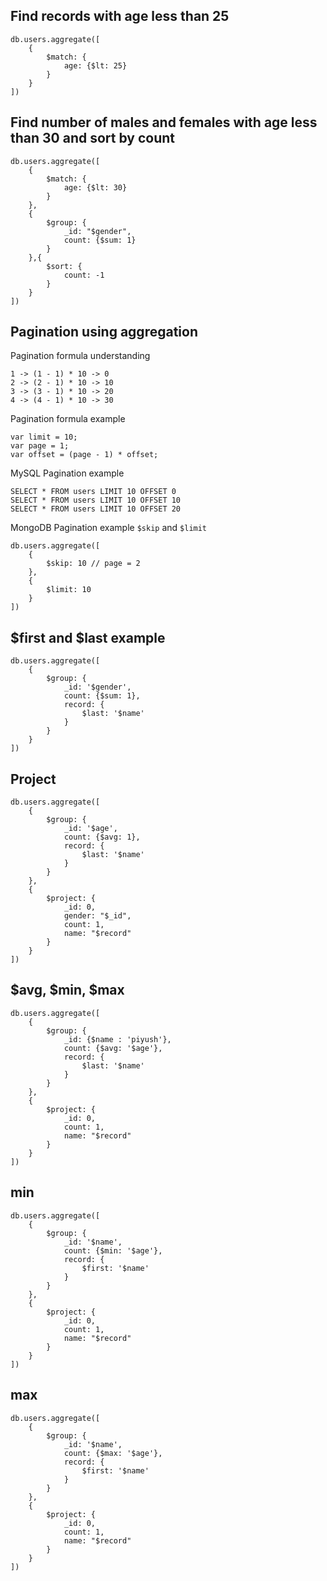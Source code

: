 ## Find records with age less than 25
```
db.users.aggregate([
    {
        $match: {
            age: {$lt: 25}
        }
    }
])
```

## Find number of males and females with age less than 30 and sort by count
```
db.users.aggregate([
    {
        $match: {
            age: {$lt: 30}
        }
    },
    {
        $group: {
            _id: "$gender",
            count: {$sum: 1}
        }
    },{
        $sort: {
            count: -1
        }
    }
])
```

## Pagination using aggregation

Pagination formula understanding
```
1 -> (1 - 1) * 10 -> 0
2 -> (2 - 1) * 10 -> 10
3 -> (3 - 1) * 10 -> 20
4 -> (4 - 1) * 10 -> 30
```
Pagination formula example
```
var limit = 10;
var page = 1;
var offset = (page - 1) * offset;
```

MySQL Pagination example
```
SELECT * FROM users LIMIT 10 OFFSET 0
SELECT * FROM users LIMIT 10 OFFSET 10
SELECT * FROM users LIMIT 10 OFFSET 20
```

MongoDB Pagination example `$skip` and `$limit`
```
db.users.aggregate([
    {
        $skip: 10 // page = 2
    },
    {
        $limit: 10
    }
])
```

## $first and $last example

```
db.users.aggregate([
    {
        $group: {
            _id: '$gender',
            count: {$sum: 1},
            record: {
                $last: '$name'
            }
        }
    }
])
```

## Project

```
db.users.aggregate([
    {
        $group: {
            _id: '$age',
            count: {$avg: 1},
            record: {
                $last: '$name'
            }
        }
    },
    {
        $project: {
            _id: 0,
            gender: "$_id",
            count: 1,
            name: "$record"
        }
    }
])
```

## $avg, $min, $max


```
db.users.aggregate([
    {
        $group: {
            _id: {$name : 'piyush'},
            count: {$avg: '$age'},
            record: {
                $last: '$name'
            }
        }
    },
    {
        $project: {
            _id: 0,
            count: 1,
            name: "$record"
        }
    }
])
```

## min
```
db.users.aggregate([
    {
        $group: {
            _id: '$name',
            count: {$min: '$age'},
            record: {
                $first: '$name'
            }
        }
    },
    {
        $project: {
            _id: 0,
            count: 1,
            name: "$record"
        }
    }
])
```


## max
```
db.users.aggregate([
    {
        $group: {
            _id: '$name',
            count: {$max: '$age'},
            record: {
                $first: '$name'
            }
        }
    },
    {
        $project: {
            _id: 0,
            count: 1,
            name: "$record"
        }
    }
])
```